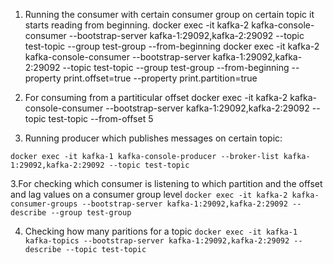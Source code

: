 1. Running the consumer with certain consumer group on certain topic it starts reading from beginning.
docker exec -it kafka-2 kafka-console-consumer --bootstrap-server kafka-1:29092,kafka-2:29092 --topic test-topic --group test-group --from-beginning
docker exec -it kafka-2 kafka-console-consumer --bootstrap-server kafka-1:29092,kafka-2:29092 --topic test-topic --group test-group --from-beginning --property print.offset=true --property print.partition=true

2. For consuming from a partiticular offset 
docker exec -it kafka-2 kafka-console-consumer --bootstrap-server kafka-1:29092,kafka-2:29092 --topic test-topic --from-offset 5

4. Running producer which publishes messages on certain topic:

``` docker exec -it kafka-1 kafka-console-producer --broker-list kafka-1:29092,kafka-2:29092 --topic test-topic ```

3.For checking which consumer is listening to which partition and the offset and lag values on a consumer group level
 ``` docker exec -it kafka-2 kafka-consumer-groups --bootstrap-server kafka-1:29092,kafka-2:29092 --describe --group test-group ```

4. Checking how many paritions for a topic
``` docker exec -it kafka-1 kafka-topics --bootstrap-server kafka-1:29092,kafka-2:29092 --describe --topic test-topic  ```
